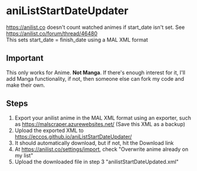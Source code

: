 # aniListStartDateUpdater
https://anilist.co doesn't count watched animes if start_date isn't set. See https://anilist.co/forum/thread/46480  
This sets start_date = finish_date using a MAL XML format

## Important
This only works for Anime. **Not Manga**. If there's enough interest for it, I'll add Manga functionality, if not, then someone else can fork my code and make their own.

## Steps
1. Export your anilist anime in the MAL XML format using an exporter, such as https://malscraper.azurewebsites.net/ (Save this XML as a backup)
2. Upload the exported XML to https://eccos.github.io/aniListStartDateUpdater/
3. It should automatically download, but if not, hit the Download link
4. At https://anilist.co/settings/import, check "Overwrite anime already on my list"
5. Upload the downloaded file in step 3 "anilistStartDateUpdated.xml"
